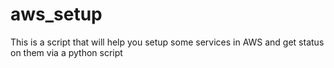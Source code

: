 # aws_setup
This is a script that will help you setup some services in AWS and get status on them via a python script
